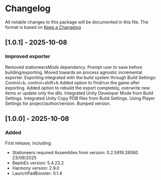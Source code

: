 # Changelog

All notable changes to this package will be documented in this file. The format is based on [Keep a Changelog](http://keepachangelog.com/en/1.0.0/)


## [1.0.1] - 2025-10-08

### Improved exporter

Removed stationeersMods dependency.
Prompt user to save before building/exporting.
Moved towards an process agnostic incremental exporter.
Exporting integrated with the build system through Build Settings: Control+b, control+shift+b
Added option to find/run the game after exporting.
Added option to rebuild the export completely, overwrite new items or update only the dlls.
Integrated Unity Developer Mode from Build Settings.
Integrated Unity Copy PDB files from Build Settings.
Using Player Settings for project/author/version.
Bumped version.

## [1.0.0] - 2025-10-08

### Added

First release, including:
  - Stationeers required Assemblies from version: 0.2.5919.26060 23/09/2025
  - BepInEx version: 5.4.23.2
  - Harmony version: 2.9.0
  - LaunchPadBooster: 0.1.4

